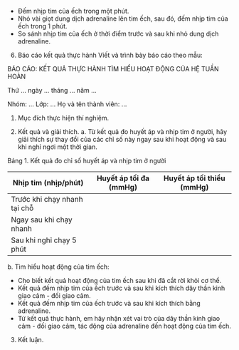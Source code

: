 + Đếm nhịp tim của ếch trong một phút.
+ Nhỏ vài giọt dung dịch adrenaline lên tim ếch, sau đó, đếm nhịp tim của ếch trong 1 phút.
+ So sánh nhịp tim của ếch ở thời điểm trước và sau khi nhỏ dung dịch adrenaline.

6. Báo cáo kết quả thực hành
Viết và trình bày báo cáo theo mẫu:

BÁO CÁO: KẾT QUẢ THỰC HÀNH
TÌM HIỂU HOẠT ĐỘNG CỦA HỆ TUẦN HOÀN

Thứ ... ngày ... tháng ... năm ...

Nhóm: ...                     Lớp: ...                     Họ và tên thành viên: ...

1. Mục đích thực hiện thí nghiệm.

2. Kết quả và giải thích.
a. Từ kết quả đo huyết áp và nhịp tim ở người, hãy giải thích sự thay đổi của các chỉ số này ngay sau khi hoạt động và sau khi nghỉ ngơi một thời gian.

Bảng 1. Kết quả đo chỉ số huyết áp và nhịp tim ở người

Nhịp tim (nhịp/phút) | Huyết áp tối đa (mmHg) | Huyết áp tối thiểu (mmHg)
--- | --- | ---
Trước khi chạy nhanh tại chỗ | | 
Ngay sau khi chạy nhanh | | 
Sau khi nghỉ chạy 5 phút | | 

b. Tìm hiểu hoạt động của tim ếch:
- Cho biết kết quả hoạt động của tim ếch sau khi đã cắt rời khỏi cơ thể.
- Kết quả đếm nhịp tim của ếch trước và sau khi kích thích dây thần kinh giao cảm - đối giao cảm.
- Kết quả đếm nhịp tim của ếch trước và sau khi kích thích bằng adrenaline.
- Từ kết quả thực hành, em hãy nhận xét vai trò của dây thần kinh giao cảm - đối giao cảm, tác động của adrenaline đến hoạt động của tim ếch.

3. Kết luận.